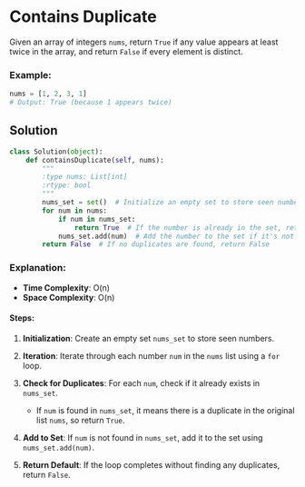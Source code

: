 # Contains Duplicate

Given an array of integers `nums`, return `True` if any value appears at least twice in the array, and return `False` if every element is distinct.

### Example:

```python
nums = [1, 2, 3, 1]
# Output: True (because 1 appears twice)
```

## Solution

```python
class Solution(object):
    def containsDuplicate(self, nums):
        """
        :type nums: List[int]
        :rtype: bool
        """
        nums_set = set()  # Initialize an empty set to store seen numbers
        for num in nums:
            if num in nums_set:
                return True  # If the number is already in the set, return True
            nums_set.add(num)  # Add the number to the set if it's not already there
        return False  # If no duplicates are found, return False
```

### Explanation:

- **Time Complexity**: O(n)
- **Space Complexity**: O(n)

#### Steps:

1. **Initialization**: Create an empty set `nums_set` to store seen numbers.

2. **Iteration**: Iterate through each number `num` in the `nums` list using a `for` loop.

3. **Check for Duplicates**: For each `num`, check if it already exists in `nums_set`.
   - If `num` is found in `nums_set`, it means there is a duplicate in the original list `nums`, so return `True`.
4. **Add to Set**: If `num` is not found in `nums_set`, add it to the set using `nums_set.add(num)`.

5. **Return Default**: If the loop completes without finding any duplicates, return `False`.
